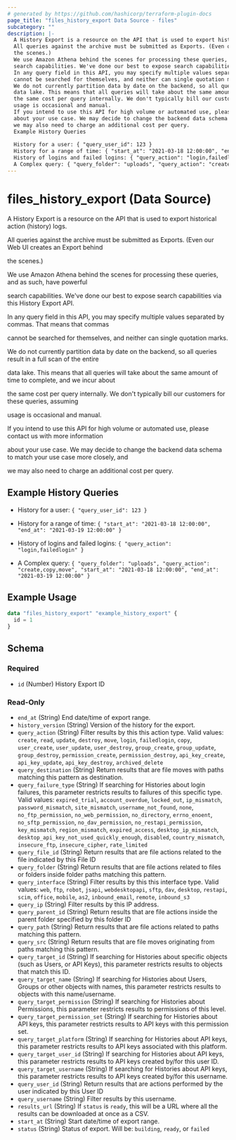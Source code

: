 ```yaml
---
# generated by https://github.com/hashicorp/terraform-plugin-docs
page_title: "files_history_export Data Source - files"
subcategory: ""
description: |-
  A History Export is a resource on the API that is used to export historical action (history) logs.
  All queries against the archive must be submitted as Exports. (Even our Web UI creates an Export behind
  the scenes.)
  We use Amazon Athena behind the scenes for processing these queries, and as such, have powerful
  search capabilities. We've done our best to expose search capabilities via this History Export API.
  In any query field in this API, you may specify multiple values separated by commas. That means that commas
  cannot be searched for themselves, and neither can single quotation marks.
  We do not currently partition data by date on the backend, so all queries result in a full scan of the entire
  data lake. This means that all queries will take about the same amount of time to complete, and we incur about
  the same cost per query internally. We don't typically bill our customers for these queries, assuming
  usage is occasional and manual.
  If you intend to use this API for high volume or automated use, please contact us with more information
  about your use case. We may decide to change the backend data schema to match your use case more closely, and
  we may also need to charge an additional cost per query.
  Example History Queries
  
  History for a user: { "query_user_id": 123 }
  History for a range of time: { "start_at": "2021-03-18 12:00:00", "end_at": "2021-03-19 12:00:00" }
  History of logins and failed logins: { "query_action": "login,failedlogin" }
  A Complex query: { "query_folder": "uploads", "query_action": "create,copy,move", "start_at": "2021-03-18 12:00:00", "end_at": "2021-03-19 12:00:00" }
---
```


# files_history_export (Data Source)

A History Export is a resource on the API that is used to export historical action (history) logs.



All queries against the archive must be submitted as Exports. (Even our Web UI creates an Export behind

the scenes.)



We use Amazon Athena behind the scenes for processing these queries, and as such, have powerful

search capabilities. We've done our best to expose search capabilities via this History Export API.



In any query field in this API, you may specify multiple values separated by commas. That means that commas

cannot be searched for themselves, and neither can single quotation marks.



We do not currently partition data by date on the backend, so all queries result in a full scan of the entire

data lake. This means that all queries will take about the same amount of time to complete, and we incur about

the same cost per query internally. We don't typically bill our customers for these queries, assuming

usage is occasional and manual.



If you intend to use this API for high volume or automated use, please contact us with more information

about your use case. We may decide to change the backend data schema to match your use case more closely, and

we may also need to charge an additional cost per query.



## Example History Queries



* History for a user: `{ "query_user_id": 123 }`

* History for a range of time: `{ "start_at": "2021-03-18 12:00:00", "end_at": "2021-03-19 12:00:00" }`

* History of logins and failed logins: `{ "query_action": "login,failedlogin" }`

* A Complex query: `{ "query_folder": "uploads", "query_action": "create,copy,move", "start_at": "2021-03-18 12:00:00", "end_at": "2021-03-19 12:00:00" }`

## Example Usage

```terraform
data "files_history_export" "example_history_export" {
  id = 1
}
```

<!-- schema generated by tfplugindocs -->
## Schema

### Required

- `id` (Number) History Export ID

### Read-Only

- `end_at` (String) End date/time of export range.
- `history_version` (String) Version of the history for the export.
- `query_action` (String) Filter results by this this action type. Valid values: `create`, `read`, `update`, `destroy`, `move`, `login`, `failedlogin`, `copy`, `user_create`, `user_update`, `user_destroy`, `group_create`, `group_update`, `group_destroy`, `permission_create`, `permission_destroy`, `api_key_create`, `api_key_update`, `api_key_destroy`, `archived_delete`
- `query_destination` (String) Return results that are file moves with paths matching this pattern as destination.
- `query_failure_type` (String) If searching for Histories about login failures, this parameter restricts results to failures of this specific type.  Valid values: `expired_trial`, `account_overdue`, `locked_out`, `ip_mismatch`, `password_mismatch`, `site_mismatch`, `username_not_found`, `none`, `no_ftp_permission`, `no_web_permission`, `no_directory`, `errno_enoent`, `no_sftp_permission`, `no_dav_permission`, `no_restapi_permission`, `key_mismatch`, `region_mismatch`, `expired_access`, `desktop_ip_mismatch`, `desktop_api_key_not_used_quickly_enough`, `disabled`, `country_mismatch`, `insecure_ftp`, `insecure_cipher`, `rate_limited`
- `query_file_id` (String) Return results that are file actions related to the file indicated by this File ID
- `query_folder` (String) Return results that are file actions related to files or folders inside folder paths matching this pattern.
- `query_interface` (String) Filter results by this this interface type. Valid values: `web`, `ftp`, `robot`, `jsapi`, `webdesktopapi`, `sftp`, `dav`, `desktop`, `restapi`, `scim`, `office`, `mobile`, `as2`, `inbound_email`, `remote`, `inbound_s3`
- `query_ip` (String) Filter results by this IP address.
- `query_parent_id` (String) Return results that are file actions inside the parent folder specified by this folder ID
- `query_path` (String) Return results that are file actions related to paths matching this pattern.
- `query_src` (String) Return results that are file moves originating from paths matching this pattern.
- `query_target_id` (String) If searching for Histories about specific objects (such as Users, or API Keys), this parameter restricts results to objects that match this ID.
- `query_target_name` (String) If searching for Histories about Users, Groups or other objects with names, this parameter restricts results to objects with this name/username.
- `query_target_permission` (String) If searching for Histories about Permissions, this parameter restricts results to permissions of this level.
- `query_target_permission_set` (String) If searching for Histories about API keys, this parameter restricts results to API keys with this permission set.
- `query_target_platform` (String) If searching for Histories about API keys, this parameter restricts results to API keys associated with this platform.
- `query_target_user_id` (String) If searching for Histories about API keys, this parameter restricts results to API keys created by/for this user ID.
- `query_target_username` (String) If searching for Histories about API keys, this parameter restricts results to API keys created by/for this username.
- `query_user_id` (String) Return results that are actions performed by the user indicated by this User ID
- `query_username` (String) Filter results by this username.
- `results_url` (String) If `status` is `ready`, this will be a URL where all the results can be downloaded at once as a CSV.
- `start_at` (String) Start date/time of export range.
- `status` (String) Status of export.  Will be: `building`, `ready`, or `failed`
